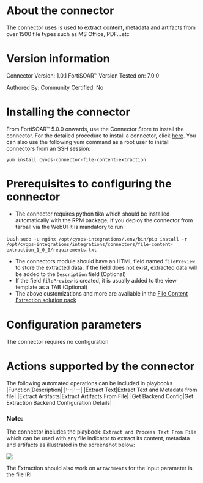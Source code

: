 # About the connector

The connector uses is used to extract content, metadata and artifacts from over 1500 file types such as MS Office, PDF...etc

# Version information

Connector Version: 1.0.1
FortiSOAR™ Version Tested on: 7.0.0

Authored By: Community
Certified: No

# Installing the connector

From FortiSOAR™ 5.0.0 onwards, use the Connector Store to install the connector. For the detailed procedure to install a connector, click [here](https://docs.fortinet.com/document/fortisoar/0.0.0/installing-a-connector/1/installing-a-connector).
You can also use the following yum command as a root user to install connectors from an SSH session:

`yum install cyops-connector-file-content-extraction`


# Prerequisites to configuring the connector

- The connector requires python tika which should be installed automatically with the RPM package, if you deploy the connector  from tarball via the WebUI it is mandatory to run:

bash
```sudo -u nginx /opt/cyops-integrations/.env/bin/pip install -r /opt/cyops-integrations/integrations/connectors/file-content-extraction_1_0_0/requirements.txt```

- The connectors module should have an HTML field named `filePreview` to store the extracted data. If the field does not exist, extracted data will be added to the `Description` field (Optional)
- If the field `filePreview` is created, it is usually added to the view template as a TAB (Optional)
- The above customizations and more are available in the [File Content Extraction solution pack](https://github.com/fortinet-fortisoar/solution-pack-file-content-extraction)

# Configuration parameters

The connector requires no configuration

# Actions supported by the connector

The following automated operations can be included in playbooks
|Function|Description|
|:--|:--|
|Extract Text|Extract Text and Metadata from file|
|Extract Artifacts|Extract Artifacts From File|
|Get Backend Config|Get Extraction Backend Configuration Details|



### Note:

The connector includes the playbook: `Extract and Process Text From File` which can be used with any file indicator to extract its content, metadata and artifacts as illustrated in the screenshot below:

![](media/content_extraction.png)

The Extraction should also work on `Attachments` for the input parameter is the file IRI
